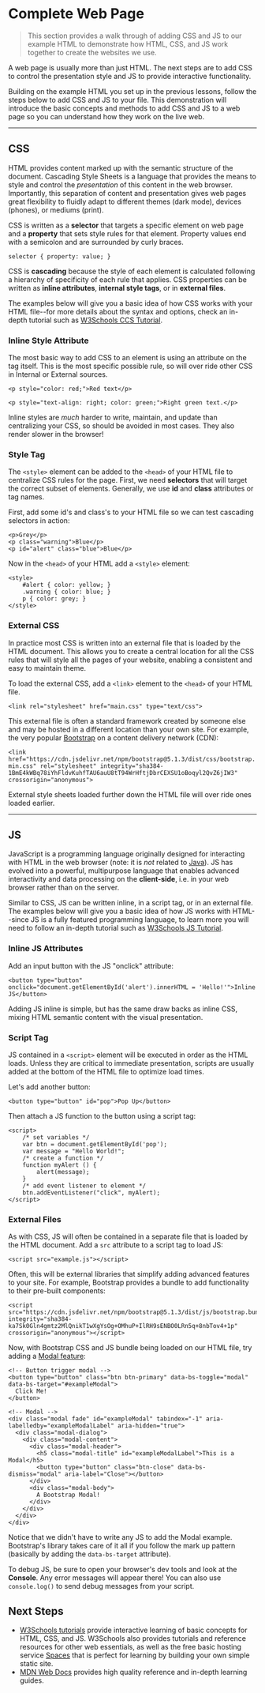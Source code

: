 # Complete Web Page

> This section provides a walk through of adding CSS and JS to our example HTML to demonstrate how HTML, CSS, and JS work together to create the websites we use.

A web page is usually more than just HTML. 
The next steps are to add CSS to control the presentation style and JS to provide interactive functionality. 

Building on the example HTML you set up in the previous lessons, follow the steps below to add CSS and JS to your file.
This demonstration will introduce the basic concepts and methods to add CSS and JS to a web page so you can understand how they work on the live web.

------------

## CSS

HTML provides content marked up with the semantic structure of the document. 
Cascading Style Sheets is a language that provides the means to style and control the *presentation* of this content in the web browser.
Importantly, this separation of content and presentation gives web pages great flexibility to fluidly adapt to different themes (dark mode), devices (phones), or mediums (print).

CSS is written as a **selector** that targets a specific element on web page and a **property** that sets style rules for that element.
Property values end with a semicolon and are surrounded by curly braces.

`selector { property: value; }`

CSS is **cascading** because the style of each element is calculated following a hierarchy of specificity of each rule that applies.
CSS properties can be written as **inline attributes**, **internal style tags**, or in **external files**.

The examples below will give you a basic idea of how CSS works with your HTML file--for more details about the syntax and options, check an in-depth tutorial such as [W3Schools CCS Tutorial](https://www.w3schools.com/css/default.asp).

### Inline Style Attribute

The most basic way to add CSS to an element is using an attribute on the tag itself.
This is the most specific possible rule, so will over ride other CSS in Internal or External sources.

`<p style="color: red;">Red text</p>`

`<p style="text-align: right; color: green;">Right green text.</p>`

Inline styles are *much* harder to write, maintain, and update than centralizing your CSS, so should be avoided in most cases.
They also render slower in the browser!

### Style Tag

The `<style>` element can be added to the `<head>` of your HTML file to centralize CSS rules for the page.
First, we need **selectors** that will target the correct subset of elements.
Generally, we use **id** and **class** attributes or tag names.

First, add some id's and class's to your HTML file so we can test cascading selectors in action:

```
<p>Grey</p>
<p class="warning">Blue</p>
<p id="alert" class="blue">Blue</p>
```

Now in the `<head>` of your HTML add a `<style>` element:

```
<style>
    #alert { color: yellow; }
    .warning { color: blue; }
    p { color: grey; }
</style>
```

### External CSS 

In practice most CSS is written into an external file that is loaded by the HTML document.
This allows you to create a central location for all the CSS rules that will style all the pages of your website, enabling a consistent and easy to maintain theme.

To load the external CSS, add a `<link>` element to the `<head>` of your HTML file.

`<link rel="stylesheet" href="main.css" type="text/css">`

This external file is often a standard framework created by someone else and may be hosted in a different location than your own site.
For example, the very popular [Bootstrap](https://getbootstrap.com/) on a content delivery network (CDN):

`<link href="https://cdn.jsdelivr.net/npm/bootstrap@5.1.3/dist/css/bootstrap.min.css" rel="stylesheet" integrity="sha384-1BmE4kWBq78iYhFldvKuhfTAU6auU8tT94WrHftjDbrCEXSU1oBoqyl2QvZ6jIW3" crossorigin="anonymous">`

External style sheets loaded further down the HTML file will over ride ones loaded earlier.

-----------

## JS

JavaScript is a programming language originally designed for interacting with HTML in the web browser
(note: it is *not* related to [Java](https://go.java/index.html)).
JS has evolved into a powerful, multipurpose language that enables advanced interactivity and data processing on the **client-side**, i.e. in your web browser rather than on the server.

Similar to CSS, JS can be written inline, in a script tag, or in an external file.
The examples below will give you a basic idea of how JS works with HTML--since JS is a fully featured programming language, to learn more you will need to follow an in-depth tutorial such as [W3Schools JS Tutorial](https://www.w3schools.com/js/default.asp).

### Inline JS Attributes

Add an input button with the JS "onclick" attribute:

`<button type="button" onclick="document.getElementById('alert').innerHTML = 'Hello!'">Inline JS</button>`

Adding JS inline is simple, but has the same draw backs as inline CSS, mixing HTML semantic content with the visual presentation.

### Script Tag

JS contained in a `<script>` element will be executed in order as the HTML loads.
Unless they are critical to immediate presentation, scripts are usually added at the bottom of the HTML file to optimize load times.

Let's add another button:

`<button type="button" id="pop">Pop Up</button>`

Then attach a JS function to the button using a script tag:

```
<script>
    /* set variables */
    var btn = document.getElementById('pop');
    var message = "Hello World!";
    /* create a function */
    function myAlert () {
        alert(message);
    }
    /* add event listener to element */
    btn.addEventListener("click", myAlert);
</script>
```

### External Files

As with CSS, JS will often be contained in a separate file that is loaded by the HTML document. 
Add a `src` attribute to a script tag to load JS:

`<script src="example.js"></script>`

Often, this will be external libraries that simplify adding advanced features to your site.
For example, Bootstrap provides a bundle to add functionality to their pre-built components:

```
<script src="https://cdn.jsdelivr.net/npm/bootstrap@5.1.3/dist/js/bootstrap.bundle.min.js" integrity="sha384-ka7Sk0Gln4gmtz2MlQnikT1wXgYsOg+OMhuP+IlRH9sENBO0LRn5q+8nbTov4+1p" crossorigin="anonymous"></script>
```

Now, with Bootstrap CSS and JS bundle being loaded on our HTML file, try adding a [Modal feature](https://getbootstrap.com/docs/5.1/components/modal/):

```
<!-- Button trigger modal -->
<button type="button" class="btn btn-primary" data-bs-toggle="modal" data-bs-target="#exampleModal">
  Click Me!
</button>

<!-- Modal -->
<div class="modal fade" id="exampleModal" tabindex="-1" aria-labelledby="exampleModalLabel" aria-hidden="true">
  <div class="modal-dialog">
    <div class="modal-content">
      <div class="modal-header">
        <h5 class="modal-title" id="exampleModalLabel">This is a Modal</h5>
        <button type="button" class="btn-close" data-bs-dismiss="modal" aria-label="Close"></button>
      </div>
      <div class="modal-body">
        A Bootstrap Modal!
      </div>
    </div>
  </div>
</div>

```

Notice that we didn't have to write any JS to add the Modal example. 
Bootstrap's library takes care of it all if you follow the mark up pattern (basically by adding the `data-bs-target` attribute).

To debug JS, be sure to open your browser's dev tools and look at the **Console**. 
Any error messages will appear there! 
You can also use `console.log()` to send debug messages from your script.

## Next Steps

- [W3Schools tutorials](https://www.w3schools.com/html/default.asp) provide interactive learning of basic concepts for HTML, CSS, and JS. W3Schools also provides tutorials and reference resources for other web essentials, as well as the free basic hosting service [Spaces](https://www.w3schools.com/spaces/) that is perfect for learning by building your own simple static site. 
- [MDN Web Docs](https://developer.mozilla.org/en-US/) provides high quality reference and in-depth learning guides.
